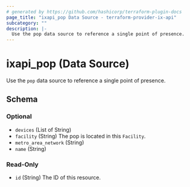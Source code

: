 ```yaml
---
# generated by https://github.com/hashicorp/terraform-plugin-docs
page_title: "ixapi_pop Data Source - terraform-provider-ix-api"
subcategory: ""
description: |-
  Use the pop data source to reference a single point of presence.
---
```


# ixapi_pop (Data Source)

Use the `pop` data source to reference a single point of presence.



<!-- schema generated by tfplugindocs -->
## Schema

### Optional

- `devices` (List of String)
- `facility` (String) The pop is located in this `Facility`.
- `metro_area_network` (String)
- `name` (String)

### Read-Only

- `id` (String) The ID of this resource.


